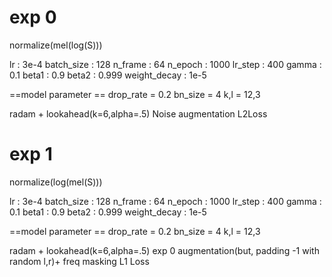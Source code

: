 # exp 0

normalize(mel(log(S)))

lr : 3e-4
batch_size : 128 
n_frame : 64
n_epoch : 1000
lr_step : 400
gamma : 0.1
beta1 : 0.9
beta2 : 0.999
weight_decay : 1e-5

==model parameter == 
drop_rate = 0.2
bn_size = 4
k,l = 12,3

radam + lookahead(k=6,alpha=.5)
Noise augmentation
L2Loss

# exp 1

normalize(log(mel(S)))

lr : 3e-4
batch_size : 128 
n_frame : 64
n_epoch : 1000
lr_step : 400
gamma : 0.1
beta1 : 0.9
beta2 : 0.999
weight_decay : 1e-5

==model parameter == 
drop_rate = 0.2
bn_size = 4
k,l = 12,3

radam + lookahead(k=6,alpha=.5)
exp 0 augmentation(but, padding -1 with random l,r)+ freq masking
L1 Loss
